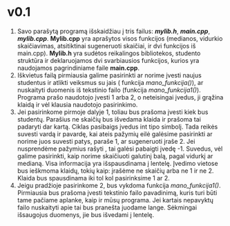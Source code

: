 # v0.1
1. Savo parašytą programą išskaidžiau į tris failus: ***mylib.h***, ***main.cpp***, ***mylib.cpp***. **Mylib.cpp** yra aprašytos visos funkcijos (medianos, vidurkio skaičiavimas, atsitiktinai sugeneruoti skaičiai, ir dvi funkcijos iš main.cpp). **Mylib.h** yra sudėtos reikalingos bibliotekos, studento struktūra ir deklaruojamos dvi svarbiausios funkcijos, kurios yra naudojamos pagrindiniame faile **main.cpp**.
2. Iškvietus failą pirmiausia galime pasirinkti ar norime įvesti naujus studentus ir atlikti veiksmus su jais ( funkcija *mano_funkcija()*), ar nuskaityti duomenis iš tekstinio failo (funkcija *mano_funkcija1()*). Programa prašo naudotojo įvesti 1 arba 2, o neteisingai įvedus, ji grąžina klaidą ir vėl klausia naudotojo pasirinkimo.
3. Jei pasirinkome pirmoje dalyje 1, toliau bus prašoma įvesti kiek bus studentų. Parašius ne skaičių bus išvedama klaida ir prašoma tai padaryti dar kartą. Ciklas pasibaigs įvedus int tipo simbolį. Tada reikės suvesti vardą ir pavardę, kai ateis pažymių eilė galėsime pasirinkti ar norime juos suvesti patys, paraše 1, ar sugeneruoti įraše 2. Jei nusprendėme pažymius rašyti , tai galėsi pabaigti įvedę -1. Suvedus, vėl galime pasirinkti, kaip norime skaičiuoti galutinį balą, pagal vidurkį ar medianą. Visa informacija yra išspausdinama į lentelę. Įvedimo vietose bus ieškmoma klaidų, tokių kaip: įrašėme ne skaičių arba ne 1 ir ne 2. Klaida bus spausdinama iki tol kol pasirinksime 1 ar 2.
4. Jeigu pradžioje pasirinkome 2, bus vykdoma funkcija *mano_funkcija1()*. Pirmiausia bus prašoma įvesti tekstinio failo pavadinimą, kuris turi būti tame pačiame aplanke, kaip ir mūsų programa. Jei kartais nepavyktų failo nuskaityti apie tai bus pranešta juodame lange. Sėkmingai išsaugojus duomenys, jie bus išvedami į lentelę.
